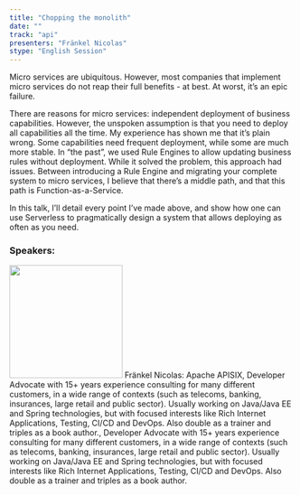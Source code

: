 ```yaml
---
title: "Chopping the monolith"
date: "" 
track: "api"
presenters: "Fränkel Nicolas"
stype: "English Session"
---
```

Micro services are ubiquitous. However, most companies that implement micro services do not reap their full benefits - at best. At worst, it’s an epic failure.

There are reasons for micro services: independent deployment of business capabilities. However, the unspoken assumption is that you need to deploy all capabilities all the time. My experience has shown me that it’s plain wrong. Some capabilities need frequent deployment, while some are much more stable. In “the past”, we used Rule Engines to allow updating business rules without deployment. While it solved the problem, this approach had issues. Between introducing a Rule Engine and migrating your complete system to micro services, I believe that there’s a middle path, and that this path is Function-as-a-Service.

In this talk, I’ll detail every point I’ve made above, and show how one can use Serverless to pragmatically design a system that allows deploying as often as you need.
 ### Speakers: 
 <img src="images/speaker/1034.png" width="200" />
 Fränkel Nicolas: Apache APISIX, Developer Advocate with 15+ years experience consulting for many different customers, in a wide range of contexts (such as telecoms, banking, insurances, large retail and public sector). Usually working on Java/Java EE and Spring technologies, but with focused interests like Rich Internet Applications, Testing, CI/CD and DevOps. Also double as a trainer and triples as a book author., Developer Advocate with 15+ years experience consulting for many different customers, in a wide range of contexts (such as telecoms, banking, insurances, large retail and public sector). Usually working on Java/Java EE and Spring technologies, but with focused interests like Rich Internet Applications, Testing, CI/CD and DevOps. Also double as a trainer and triples as a book author.
 